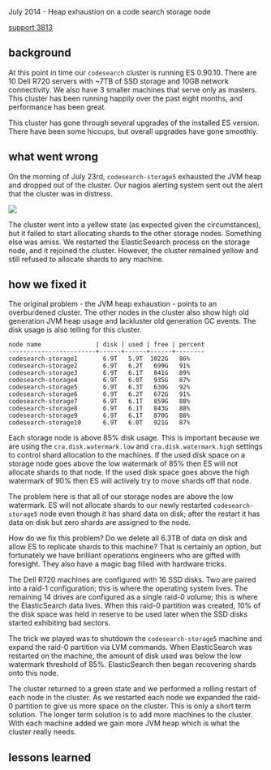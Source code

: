 July 2014 - Heap exhaustion on a code search storage node

[support 3813](https://support.elasticsearch.com/requests/3813)

## background

At this point in time our `codesearch` cluster is running ES 0.90.10. There are
10 Dell R720 servers with ~7TB of SSD storage and 10GB network connectivity. We
also have 3 smaller machines that serve only as masters. This cluster has been
running happily over the past eight months, and performance has been great.

This cluster has gone through several upgrades of the installed ES version.
There have been some hiccups, but overall upgrades have gone smoothly.

## what went wrong

On the morning of July 23rd, `codesearch-storage5` exhausted the JVM heap and
dropped out of the cluster. Our nagios alerting system sent out the alert that
the cluster was in distress.

![](/images/2015-07-23-codesearch-heap.png)

The cluster went into a yellow state (as expected given the circumstances), but
it failed to start allocating shards to the other storage nodes. Something else
was amiss. We restarted the ElasticSeearch process on the storage node, and it
rejoined the cluster. However, the cluster remained yellow and still refused to
allocate shards to any machine.

## how we fixed it

The original problem - the JVM heap exhaustion - points to an overburdened
cluster. The other nodes in the cluster also show high old generation JVM heap
usage and lackluster old generation GC events. The disk usage is also telling
for this cluster.

```
node name               | disk | used | free | percent
------------------------+------+------+------+--------
codesearch-storage1       6.9T   5.9T  1022G   86%
codesearch-storage2       6.9T   6.2T   699G   91%
codesearch-storage3       6.9T   6.1T   841G   89%
codesearch-storage4       6.9T   6.0T   935G   87%
codesearch-storage5       6.9T   6.3T   630G   92%
codesearch-storage6       6.9T   6.2T   672G   91%
codesearch-storage7       6.9T   6.1T   859G   88%
codesearch-storage8       6.9T   6.1T   843G   88%
codesearch-storage9       6.9T   6.1T   870G   88%
codesearch-storage10      6.9T   6.0T   921G   87%
```

Each storage node is above 85% disk usage. This is important because we are
using the `cra.disk.watermark.low` and `cra.disk.watermark.high` settings to
control shard allocation to the machines. If the used disk space on a storage
node goes above the low watermark of 85% then ES will not allocate shards to
that node. If the used disk space goes above the high watermark of 90% then ES
will actively try to move shards off that node.

The problem here is that all of our storage nodes are above the low watermark.
ES will not allocate shards to our newly restarted `codesearch-storage5` node
even though it has shard data on disk; after the restart it has data on disk but
zero shards are assigned to the node.

How do we fix this problem? Do we delete all 6.3TB of data on disk and allow ES
to replicate shards to this machine? That is certainly an option, but
fortunately we have brilliant operations engineers who are gifted with
foresight. They also have a magic bag filled with hardware tricks.

The Dell R720 machines are configured with 16 SSD disks. Two are paired into a
raid-1 configuration; this is where the operating system lives. The remaining 14
drives are configured as a single raid-0 volume; this is where the ElasticSearch
data lives. When this raid-0 partition was created, 10% of the disk space was
held in reserve to be used later when the SSD disks started exhibiting bad
sectors.

The trick we played was to shutdown the `codesearch-storage5` machine and expand
the raid-0 partition via LVM commands. When ElasticSearch was restarted on the
machine, the amount of disk used was below the low watermark threshold of 85%.
ElasticSearch then began recovering shards onto this node.

The cluster returned to a green state and we performed a rolling restart of each
node in the cluster. As we restarted each node we expanded the raid-0 partition
to give us more space on the cluster. This is only a short term solution. The
longer term solution is to add more machines to the cluster. With each machine
added we gain more JVM heap which is what the cluster really needs.

## lessons learned



